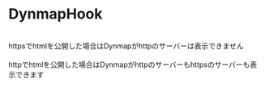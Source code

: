 # DynmapHook

<br>
httpsでhtmlを公開した場合はDynmapがhttpのサーバーは表示できません
<br>
<br>
httpでhtmlを公開した場合はDynmapがhttpのサーバーもhttpsのサーバーも表示できます
